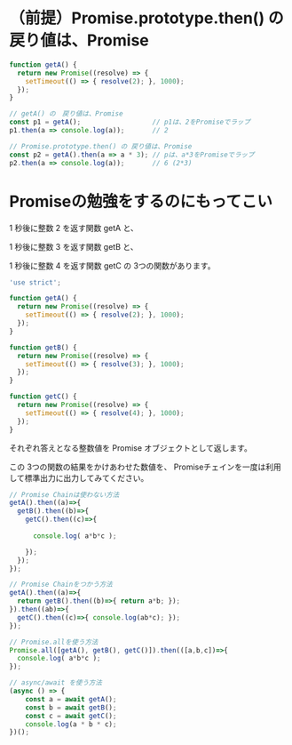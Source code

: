 # （前提）Promise.prototype.then() の 戻り値は、Promise
```JavaScript
function getA() {
  return new Promise((resolve) => {
    setTimeout(() => { resolve(2); }, 1000);
  });
}

// getA() の　戻り値は、Promise
const p1 = getA();					// p1は、2をPromiseでラップ
p1.then(a => console.log(a));		// 2

// Promise.prototype.then() の 戻り値は、Promise
const p2 = getA().then(a => a * 3);	// pは、a*3をPromiseでラップ
p2.then(a => console.log(a));		// 6 (2*3)
```


# Promiseの勉強をするのにもってこい

1 秒後に整数 2 を返す関数 getA と、

1 秒後に整数 3 を返す関数 getB と、

1 秒後に整数 4 を返す関数 getC の 3つの関数があります。

```JavaScript
'use strict';

function getA() {
  return new Promise((resolve) => {
    setTimeout(() => { resolve(2); }, 1000);
  });
}

function getB() {
  return new Promise((resolve) => {
    setTimeout(() => { resolve(3); }, 1000);
  });
}

function getC() {
  return new Promise((resolve) => {
    setTimeout(() => { resolve(4); }, 1000);
  });
}
```
それぞれ答えとなる整数値を Promise オブジェクトとして返します。


この 3つの関数の結果をかけあわせた数値を、 Promiseチェインを一度は利用して標準出力に出力してみてください。

```JavaScript
// Promise Chainは使わない方法
getA().then((a)=>{
  getB().then((b)=>{
    getC().then((c)=>{
      
      console.log( a*b*c );

    });
  });
});
```


```JavaScript
// Promise Chainをつかう方法
getA().then((a)=>{
  return getB().then((b)=>{ return a*b; });
}).then((ab)=>{
  getC().then((c)=>{ console.log(ab*c); });
});
```


```JavaScript
// Promise.allを使う方法
Promise.all([getA(), getB(), getC()]).then(([a,b,c])=>{
  console.log( a*b*c );
});
```


```JavaScript
// async/await を使う方法
(async () => {
	const a = await getA();
	const b = await getB();
	const c = await getC();
	console.log(a * b * c);
})();
```